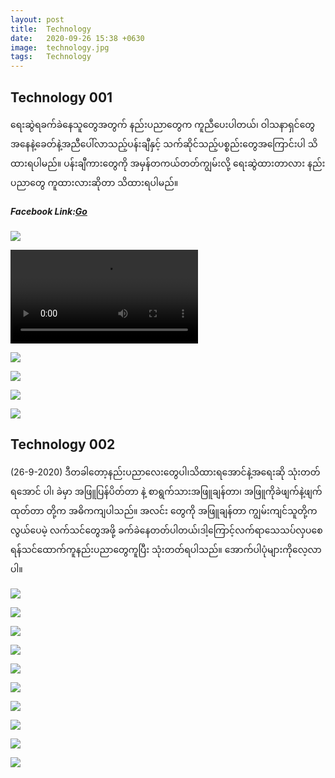 ```yaml
---
layout: post
title:  Technology
date:   2020-09-26 15:38 +0630
image:  technology.jpg
tags:   Technology
---
```

## Technology 001
ရေးဆွဲရခက်ခဲနေသူတွေအတွက် နည်းပညာတွေက ကူညီပေးပါတယ်၊ ဝါသနာရှင်တွေအနေနဲ့ခေတ်နဲ့အညီပေါ်လာသည့်ပန်းချီနှင့် သက်ဆိုင်သည့်ပစ္စည်းတွေအကြောင်းပါ သိထားရပါမည်။ ပန်းချီကားတွေကို အမှန်တကယ်တတ်ကျွမ်းလို့ ရေးဆွဲထားတာလား နည်းပညာတွေ ကူထားလားဆိုတာ သိထားရပါမည်။

##### Facebook Link:[Go](https://www.facebook.com/groups/243207936740930/posts/267953137599743/)

![]({{site.baseurl}}/img/technology/01.jpg)

![]({{site.baseurl}}/img/technology/01.mp4)

![]({{site.baseurl}}/img/technology/02.jpg)

![]({{site.baseurl}}/img/technology/03.jpg)

![]({{site.baseurl}}/img/technology/04.jpg)

![]({{site.baseurl}}/img/technology/05.jpg)

## Technology 002
(26-9-2020) ဒီတခါတော့နည်းပညာလေးတွေပါ၊သိထားရအောင်နဲ့အရေးဆို သုံးတတ်ရအောင် ပါ၊ ခဲမှာ အဖြူပြန်ပိတ်တာ နဲ့ စာရွက်သားအဖြူချန်တာ၊ အဖြူကိုခဲဖျက်နဲ့ဖျက်ထုတ်တာ တို့က အဓိကကျပါသည်။ အလင်း တွေကို အဖြူချန်တာ ကျွမ်းကျင်သူတို့ကလွယ်ပေမဲ့ လက်သင်တွေအဖို့ ခက်ခဲနေတတ်ပါတယ်၊ဒါ့ကြောင့်လက်ရာသေသပ်လှပစေရန်သင်ထောက်ကူနည်းပညာတွေကူပြီး သုံးတတ်ရပါသည်။ အောက်ပါပုံများကိုလေ့လာပါ။

![]({{site.baseurl}}/img/technology/02-01.jpg)

![]({{site.baseurl}}/img/technology/02-02.jpg)

![]({{site.baseurl}}/img/technology/02-03.jpg)

![]({{site.baseurl}}/img/technology/02-04.jpg)

![]({{site.baseurl}}/img/technology/02-05.jpg)

![]({{site.baseurl}}/img/technology/02-06.jpg)

![]({{site.baseurl}}/img/technology/02-07.jpg)

![]({{site.baseurl}}/img/technology/02-08.jpg)

![]({{site.baseurl}}/img/technology/02-09.jpg)

![]({{site.baseurl}}/img/technology/02-10.jpg)
